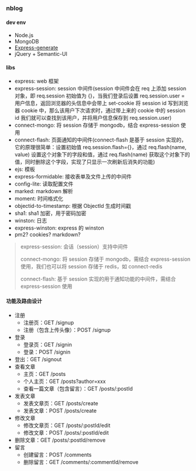 ### nblog

#### dev env
- Node.js
- MongoDB
- [Express-generate](https://github.com/expressjs/generator)
- jQuery + Semantic-UI


#### libs
- express: web 框架
- express-session: session 中间件(session 中间件会在 req 上添加 session 对象，即 req.session 初始值为 {}，当我们登录后设置 req.session.user = 用户信息，返回浏览器的头信息中会带上 set-cookie 将 session id 写到浏览器 cookie 中，那么该用户下次请求时，通过带上来的 cookie 中的 session id 我们就可以查找到该用户，并将用户信息保存到 req.session.user)
- connect-mongo: 将 session 存储于 mongodb，结合 express-session 使用
- connect-flash: 页面通知的中间件(connect-flash 是基于 session 实现的，它的原理很简单：设置初始值 req.session.flash={}，通过 req.flash(name, value) 设置这个对象下的字段和值，通过 req.flash(name) 获取这个对象下的值，同时删除这个字段，实现了只显示一次刷新后消失的功能)
- ejs: 模板
- express-formidable: 接收表单及文件上传的中间件
- config-lite: 读取配置文件
- marked: markdown 解析
- moment: 时间格式化
- objectid-to-timestamp: 根据 ObjectId 生成时间戳
- sha1: sha1 加密，用于密码加密
- winston: 日志
- express-winston: express 的 winston
- pm2? cookies? markdown?

> express-session: 会话（session）支持中间件
>
> connect-mongo: 将 session 存储于 mongodb，需结合 express-session 使用，我们也可以将 session 存储于 redis，如 connect-redis
>
> connect-flash: 基于 session 实现的用于通知功能的中间件，需结合 express-session 使用


#### 功能及路由设计

- 注册
  - 注册页：GET /signup
  - 注册（包含上传头像）：POST /signup
- 登录
  - 登录页：GET /signin
  - 登录：POST /signin
- 登出：GET /signout
- 查看文章
  - 主页：GET /posts
  - 个人主页：GET /posts?author=xxx
  - 查看一篇文章（包含留言）：GET /posts/:postId
- 发表文章
  - 发表文章页：GET /posts/create
  - 发表文章：POST /posts/create
- 修改文章
  - 修改文章页：GET /posts/:postId/edit
  - 修改文章：POST /posts/:postId/edit
- 删除文章：GET /posts/:postId/remove
- 留言
  - 创建留言：POST /comments
  - 删除留言：GET /comments/:commentId/remove